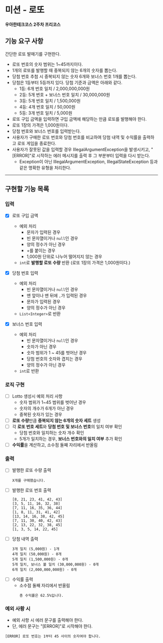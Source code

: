 # 미션 - 로또

**우아한테크코스 2주차 프리코스**

## 기능 요구 사항
간단한 로또 발매기를 구현한다.

- 로또 번호의 숫자 범위는 1~45까지이다.
- 1개의 로또를 발행할 때 중복되지 않는 6개의 숫자를 뽑는다.
- 당첨 번호 추첨 시 중복되지 않는 숫자 6개와 보너스 번호 1개를 뽑는다.
- 당첨은 1등부터 5등까지 있다. 당첨 기준과 금액은 아래와 같다.
  - 1등: 6개 번호 일치 / 2,000,000,000원
  - 2등: 5개 번호 + 보너스 번호 일치 / 30,000,000원
  - 3등: 5개 번호 일치 / 1,500,000원
  - 4등: 4개 번호 일치 / 50,000원
  - 5등: 3개 번호 일치 / 5,000원
- 로또 구입 금액을 입력하면 구입 금액에 해당하는 만큼 로또를 발행해야 한다.
- 로또 1장의 가격은 1,000원이다.
- 당첨 번호와 보너스 번호를 입력받는다.
- 사용자가 구매한 로또 번호와 당첨 번호를 비교하여 당첨 내역 및 수익률을 출력하고 로또 게임을 종료한다.
- 사용자가 잘못된 값을 입력할 경우 IllegalArgumentException을 발생시키고, "[ERROR]"로 시작하는 에러 메시지를 출력 후 그 부분부터 입력을 다시 받는다.
  - Exception이 아닌 IllegalArgumentException, IllegalStateException 등과 같은 명확한 유형을 처리한다.

---

##  구현할 기능 목록
### 입력
- [x] 로또 구입 금액
  - 예외 처리
    - 문자가 입력된 경우
    - 빈 문자열이거나 `null`인 경우
    - 양의 정수가 아닌 경우
    - +를 붙이는 경우
    - 1,000원 단위로 나누어 떨어지지 않는 경우
  - `int`로 **발행할 로또 수량** 반환  (로또 1장의 가격은 1,000원이다.)

- [x] 당첨 번호 입력
  - 예외 처리
    - 빈 문자열이거나 `null`인 경우
    - 맨 앞이나 맨 뒤에 `,`가 입력된 경우
    - 문자가 입력된 경우
    - 양의 정수가 아닌 경우
  - `List<Integer>`로 반환
- [x] 보너스 번호 입력
  - 예외 처리
    - 빈 문자열이거나 `null`인 경우
    - 숫자가 아닌 경우
    - 숫자 범위가 1 ~ 45를 벗어난 경우
    - 당첨 번호의 숫자와 겹치는 경우
    - 양의 정수가 아닌 경우
  - `int`로 반환

### 로직 구현
- [ ] Lotto 생성시 예외 처리 사항
    - 숫자 범위가 1~45 범위를 벗어난 경우
    - 숫자의 개수가 6개가 아닌 경우
    - 중복된 숫자가 있는 경우
- [ ] **로또 수량**만큼 **중복되지 않는 6개의 숫자 세트** 생성
- [ ] 각 **로또 번호 세트**와 **당첨 번호 및 보너스 번호**의 일치 여부 확인
  - 당첨 번호와 일치하는 숫자 개수 확인
  - 5개가 일치하는 경우, **보너스 번호와의 일치 여부** 추가 확인
- [ ] **수익률**을 계산하고, 소수점 둘째 자리에서 반올림

### 출력
- [ ] 발행한 로또 수량 출력
    ```agsl
    X개를 구매했습니다.
    ```
- [ ] 발행한 로또 번호 출력
    ```agsl
    [8, 21, 23, 41, 42, 43] 
    [3, 5, 11, 16, 32, 38] 
    [7, 11, 16, 35, 36, 44] 
    [1, 8, 11, 31, 41, 42] 
    [13, 14, 16, 38, 42, 45] 
    [7, 11, 30, 40, 42, 43] 
    [2, 13, 22, 32, 38, 45] 
    [1, 3, 5, 14, 22, 45]
    ```
- [ ] 당첨 내역 출력
    ```agsl
    3개 일치 (5,000원) - 1개
    4개 일치 (50,000원) - 0개
    5개 일치 (1,500,000원) - 0개
    5개 일치, 보너스 볼 일치 (30,000,000원) - 0개
    6개 일치 (2,000,000,000원) - 0개
    ```
- [ ] 수익률 출력
  - 소수점 둘째 자리에서 반올림
    ```agsl
    총 수익률은 62.5%입니다.
    ```

### 예외 사황 시
- 예외 사항 시 에러 문구를 출력해야 한다.
- 단, 에러 문구는 "[ERROR]"로 시작해야 한다.
```agsl
[ERROR] 로또 번호는 1부터 45 사이의 숫자여야 합니다.
```



